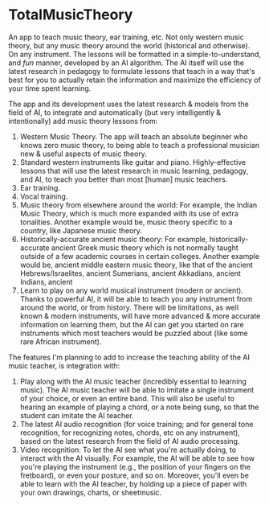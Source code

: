# TotalMusicTheory
An app to teach music theory, ear training, etc. Not only western music theory, but any music theory around the world (historical and otherwise). On any instrument.
The lessons will be formatted in a simple-to-understand, and *fun* manner, developed by an AI algorithm. 
The AI itself will use the latest research in pedagogy to formulate lessons that teach in a way that's best for you to actually retain the information and maximize the efficiency of your time spent learning.

The app and its development uses the latest research & models from the field of AI, to integrate and automatically (but very intelligently & intentionally) add music theory lessons from:
1. Western Music Theory. The app will teach an absolute beginner who knows zero music theory, to being able to teach a professional musician new & useful aspects of music theory.
2. Standard western instruments like guitar and piano. Highly-effective lessons that will use the latest research in music learning, pedagogy, and AI, to teach you better than most [human] music teachers.
3. Ear training.
4. Vocal training.
5. Music theory from elsewhere around the world: For example, the Indian Music Theory, which is much more expanded with its use of extra tonalities. Another example would be, music theory specific to a country, like Japanese music theory.
6. Historically-accurate ancient music theory: For example, historically-accurate ancient Greek music theory which is not normally taught outside of a few academic courses in certain colleges. Another example would be, ancient middle eastern music theory, like that of the ancient Hebrews/Israelites, ancient Sumerians, ancient Akkadians, ancient Indians, ancient 
7. Learn to play on any world musical instrument (modern or ancient). Thanks to powerful AI, it will be able to teach you any instrument from around the world, or from history. There will be limitations, as well known & modern instruments, will have more advanced & more accurate information on learning them, but the AI can get you started on rare instruments which most teachers would be puzzled about (like some rare African instrument).

The features I'm planning to add to increase the teaching ability of the AI music teacher, is integration with:
1. Play along with the AI music teacher (incredibly essential to learning music). The AI music teacher will be able to imitate a single instrument of your choice, or even an entire band. This will also be useful to hearing an example of playing a chord, or a note being sung, so that the student can imitate the AI teacher.
2. The latest AI audio recognition (for voice training; and for general tone recognition, for recognizing notes, chords, etc on any instrument), based on the latest research from the field of AI audio processing.
3. Video recognition: To let the AI see what you're actually doing, to interact with the AI visually. For example, the AI will be able to see how you're playing the instrument (e.g., the position of your fingers on the fretboard), or even your posture, and so on. Moreover, you'll even be able to learn with the AI teacher, by holding up a piece of paper with your own drawings, charts, or sheetmusic.
